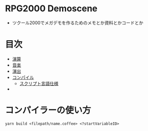 # RPG2000 Demoscene
- ツクール2000でメガデモを作るためのメモとか資料とかコードとか

# 目次
- [演算](math.md)
- [音楽](midi.md)
- [演出](effect.md)
- [コンパイル](conv.md)
  - [スクリプト言語仕様](script.md)
- []()

# コンパイラーの使い方
```
yarn build <filepath/name.coffee> <?startVariableID>
```
